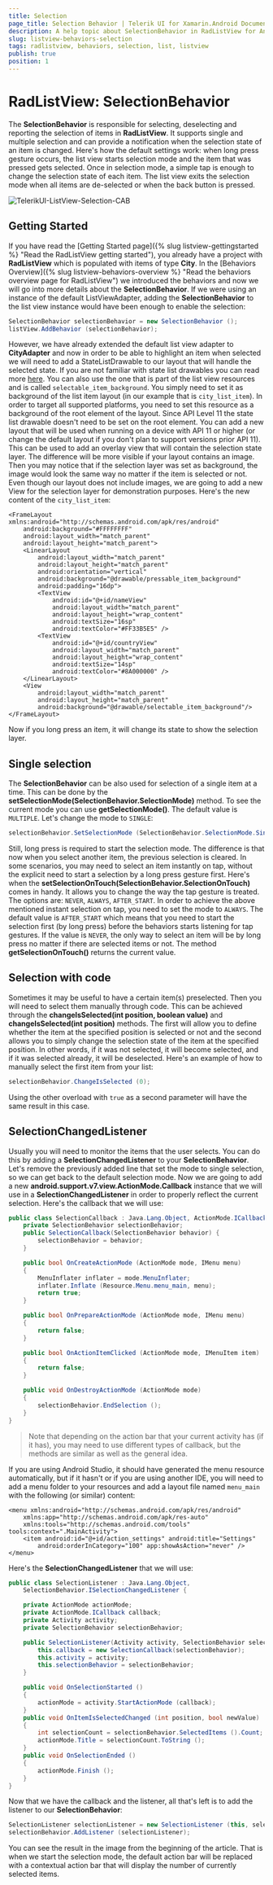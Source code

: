```yaml
---
title: Selection
page_title: Selection Behavior | Telerik UI for Xamarin.Android Documentation
description: A help topic about SelectionBehavior in RadListView for Android.
slug: listview-behaviors-selection
tags: radlistview, behaviors, selection, list, listview
publish: true
position: 1
---
```


# RadListView: SelectionBehavior

The **SelectionBehavior** is responsible for selecting, deselecting and reporting the selection of items in **RadListView**. It supports single and multiple selection and can provide a notification
when the selection state of an item is changed. Here's how the default settings work: when long press gesture occurs, the list view starts selection mode and the item that was pressed gets selected. Once in selection mode,
a simple tap is enough to change the selection state of each item. The list view exits the selection mode when all items are de-selected or when the back button is pressed.

![TelerikUI-ListView-Selection-CAB](images/listview-behaviors-selection-1.png "Here's how the CAB created in this article looks like.")

## Getting Started

If you have read the [Getting Started page]({% slug listview-gettingstarted %} "Read the RadListView getting started"), you already have a project with **RadListView** which is populated with items of type **City**. In
the [Behaviors Overview]({% slug listview-behaviors-overview %} "Read the behaviors overview page for RadListView") we introduced the behaviors and now we will go into more details about the **SelectionBehavior**.
If we were using an instance of the default ListViewAdapter, adding the **SelectionBehavior** to the list view instance would have been enough to enable the selection:


```C#
SelectionBehavior selectionBehavior = new SelectionBehavior ();
listView.AddBehavior (selectionBehavior);
```

However, we have already extended the default list view adapter to **CityAdapter** and now in order to be able to highlight an item when selected we will need to add a StateListDrawable to our layout that will handle the selected state. 
If you are not familiar with state list drawables you can read more <a href="http://developer.android.com/reference/android/graphics/drawable/StateListDrawable.html" target="_blank">here</a>. You can also use the one 
that is part of the list view resources and is called `selectable_item_background`. You simply need to set it as background of the list item layout (in our example that is `city_list_item`). In order to target all supported platforms, you need to
set this resource as a background of the root element of the layout. Since API Level 11 the state list drawable doesn't need to be set on the root element. You can add a new layout that will be used when running on a device with API 11 or higher
(or change the default layout if you don't plan to support versions prior API 11). This can be used to add an overlay view that will contain the selection state layer. The difference will be more visible if your 
layout contains an image. Then you may notice that if the selection layer was set as background, the image would look the same way no matter if the item is selected or not.
Even though our layout does not include images, we are going to add a new View for the selection layer for demonstration purposes. Here's the new content of the `city_list_item`:

	<FrameLayout xmlns:android="http://schemas.android.com/apk/res/android"
		android:background="#FFFFFFFF"
		android:layout_width="match_parent"
		android:layout_height="match_parent">
		<LinearLayout
			android:layout_width="match_parent"
			android:layout_height="match_parent"
			android:orientation="vertical"
			android:background="@drawable/pressable_item_background"
			android:padding="16dp">
			<TextView
				android:id="@+id/nameView"
				android:layout_width="match_parent"
				android:layout_height="wrap_content"
				android:textSize="16sp"
				android:textColor="#FF33B5E5" />
			<TextView
				android:id="@+id/countryView"
				android:layout_width="match_parent"
				android:layout_height="wrap_content"
				android:textSize="14sp"
				android:textColor="#8A000000" />
		</LinearLayout>
		<View
			android:layout_width="match_parent"
			android:layout_height="match_parent"
			android:background="@drawable/selectable_item_background"/>
	</FrameLayout>

Now if you long press an item, it will change its state to show the selection layer.

## Single selection

The **SelectionBehavior** can be also used for selection of a single item at a time. This can be done by the **setSelectionMode(SelectionBehavior.SelectionMode)** method. To see the current mode you can use 
**getSelectionMode()**. The default value is `MULTIPLE`. Let's change the mode to `SINGLE`:


```C#
selectionBehavior.SetSelectionMode (SelectionBehavior.SelectionMode.Single);
```

Still, long press is required to start the selection mode. The difference is that now when you select another item, the previous selection is cleared. 
In some scenarios, you may need to select an item instantly on tap, without the explicit
need to start a selection by a long press gesture first. Here's when the **setSelectionOnTouch(SelectionBehavior.SelectionOnTouch)** comes in handy. It allows you to change the way the tap gesture is treated. 
The options are: `NEVER`, `ALWAYS`, `AFTER_START`. In order to achieve the above mentioned instant selection on tap, you need to set the mode to `ALWAYS`. The default value is `AFTER_START` which means that you need 
to start the selection first (by long press) before the behaviors starts listening for tap gestures. 
If the value is `NEVER`, the only way to select an item will be by long press no matter if there are selected items or not. The method **getSelectionOnTouch()** returns the current value.

## Selection with code

Sometimes it may be useful to have a certain item(s) preselected. Then you will need to select them manually through code. This can be achieved through the **changeIsSelected(int position, boolean value)** and 
**changeIsSelected(int position)** methods. The first will allow you to define whether the item at the specified position is selected or not and the second allows you to simply change the selection state of the
item at the specified position. In other words, if it was not selected, it will become selected, and if it was selected already, it will be deselected. Here's an example of how to manually select the first item
from your list:


```C#
selectionBehavior.ChangeIsSelected (0);
```

Using the other overload with `true` as a second parameter will have the same result in this case.

## SelectionChangedListener

Usually you will need to monitor the items that the user selects. You can do this by adding a **SelectionChangedListener** to your **SelectionBehavior**. Let's remove the previously added line that set the mode to single selection,
so we can get back to the default selection mode. Now we are going to add a new **android.support.v7.view.ActionMode.Callback** instance that we will use in a **SelectionChangedListener** in order to properly reflect the current selection.
Here's the callback that we will use:


```C#
public class SelectionCallback : Java.Lang.Object, ActionMode.ICallback {
	private SelectionBehavior selectionBehavior;
	public SelectionCallback(SelectionBehavior behavior) {
		selectionBehavior = behavior;
	}

	public bool OnCreateActionMode (ActionMode mode, IMenu menu)
	{
		MenuInflater inflater = mode.MenuInflater;
		inflater.Inflate (Resource.Menu.menu_main, menu);
		return true;
	}

	public bool OnPrepareActionMode (ActionMode mode, IMenu menu)
	{
		return false;
	}

	public bool OnActionItemClicked (ActionMode mode, IMenuItem item)
	{
		return false;
	}

	public void OnDestroyActionMode (ActionMode mode)
	{
		selectionBehavior.EndSelection ();
	}
}
```

>Note that depending on the action bar that your current activity has (if it has), you may need to use different types of callback, but the methods are similar as well as the general idea.

If you are using Android Studio, it should have generated the menu resource automatically, but if it hasn't or if you are using another IDE, you will need to add a menu folder to your resources and add a layout file 
named `menu_main` with the following (or similar) content:

	<menu xmlns:android="http://schemas.android.com/apk/res/android"
		xmlns:app="http://schemas.android.com/apk/res-auto"
		xmlns:tools="http://schemas.android.com/tools" tools:context=".MainActivity">
		<item android:id="@+id/action_settings" android:title="Settings"
			android:orderInCategory="100" app:showAsAction="never" />
	</menu>

Here's the **SelectionChangedListener** that we will use:


```C#
public class SelectionListener : Java.Lang.Object, 
	SelectionBehavior.ISelectionChangedListener {

	private ActionMode actionMode;
	private ActionMode.ICallback callback;
	private Activity activity;
	private SelectionBehavior selectionBehavior;

	public SelectionListener(Activity activity, SelectionBehavior selectionBehavior) {
		this.callback = new SelectionCallback(selectionBehavior);
		this.activity = activity;
		this.selectionBehavior = selectionBehavior;
	}

	public void OnSelectionStarted ()
	{
		actionMode = activity.StartActionMode (callback);
	}
	public void OnItemIsSelectedChanged (int position, bool newValue)
	{
		int selectionCount = selectionBehavior.SelectedItems ().Count;
		actionMode.Title = selectionCount.ToString ();
	}
	public void OnSelectionEnded ()
	{
		actionMode.Finish ();
	}
}
```

Now that we have the callback and the listener, all that's left is to add the listener to our **SelectionBehavior**:


```C#
SelectionListener selectionListener = new SelectionListener (this, selectionBehavior);
selectionBehavior.AddListener (selectionListener);
```

You can see the result in the image from the beginning of the article. That is when we start the selection mode, the default action bar will be replaced with a contextual action bar 
that will display the number of currently selected items.